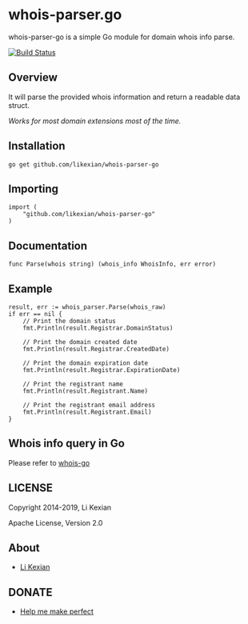 # whois-parser.go

whois-parser-go is a simple Go module for domain whois info parse.

[![Build Status](https://secure.travis-ci.org/likexian/whois-parser-go.png)](https://secure.travis-ci.org/likexian/whois-parser-go)

## Overview

It will parse the provided whois information and return a readable data struct.

*Works for most domain extensions most of the time.*

## Installation

    go get github.com/likexian/whois-parser-go

## Importing

    import (
        "github.com/likexian/whois-parser-go"
    )

## Documentation

    func Parse(whois string) (whois_info WhoisInfo, err error)

## Example

    result, err := whois_parser.Parse(whois_raw)
    if err == nil {
        // Print the domain status
        fmt.Println(result.Registrar.DomainStatus)

        // Print the domain created date
        fmt.Println(result.Registrar.CreatedDate)

        // Print the domain expiration date
        fmt.Println(result.Registrar.ExpirationDate)

        // Print the registrant name
        fmt.Println(result.Registrant.Name)

        // Print the registrant email address
        fmt.Println(result.Registrant.Email)
    }

## Whois info query in Go

Please refer to [whois-go](https://github.com/likexian/whois-go)

## LICENSE

Copyright 2014-2019, Li Kexian

Apache License, Version 2.0

## About

- [Li Kexian](https://www.likexian.com/)

## DONATE

- [Help me make perfect](https://www.likexian.com/donate/)
